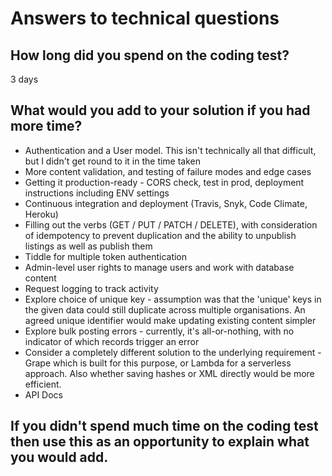 # Answers to technical questions

## How long did you spend on the coding test?

3 days

## What would you add to your solution if you had more time?

* Authentication and a User model. This isn't technically all that difficult, but I didn't get round to it in the time taken
* More content validation, and testing of failure modes and edge cases
* Getting it production-ready - CORS check, test in prod, deployment instructions including ENV settings
* Continuous integration and deployment (Travis, Snyk, Code Climate, Heroku)
* Filling out the verbs (GET / PUT / PATCH / DELETE), with consideration of idempotency to prevent duplication and the ability to unpublish listings as well as publish them
* Tiddle for multiple token authentication
* Admin-level user rights to manage users and work with database content
* Request logging to track activity
* Explore choice of unique key - assumption was that the 'unique' keys in the given data could still duplicate across multiple organisations. An agreed unique identifier would make updating existing content simpler
* Explore bulk posting errors - currently, it's all-or-nothing, with no indicator of which records trigger an error
* Consider a completely different solution to the underlying requirement - Grape which is built for this purpose, or Lambda for a serverless approach. Also whether saving hashes or XML directly would be more efficient.
* API Docs

## If you didn't spend much time on the coding test then use this as an opportunity to explain what you would add.

